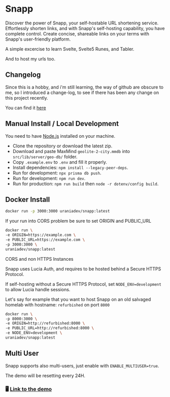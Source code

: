 # Snapp

Discover the power of Snapp, your self-hostable URL shortening service. Effortlessly shorten links, and with Snapp's self-hosting capability, you have complete control. Create concise, shareable links on your terms with Snapp's user-friendly platform.

A simple excercise to learn Svelte, Svelte5 Runes, and Tabler.

And to host my urls too.

## Changelog

Since this is a hobby, and i'm still learning, the way of github are obscure to me, so I introduced a change-log,
to see if there has been any change on this project recently.

You can find it [here](https://github.com/urania-dev/snapp/blob/main/CHANGELOG.MD)

## Manual Install / Local Development

You need to have [Node.js](https://nodejs.org) installed on your machine.

- Clone the repository or download the latest zip.
- Download and paste MaxMind `geolite-2-city.mmdb` into `src/lib/server/geo-db/` folder.
- Copy `.example.env` to `.env` and fill it properly.
- Install dependencies: `npm install --legacy-peer-deps`.
- Run for development: `npx prisma db push`.
- Run for development: `npm run dev`.
- Run for production: `npm run build` then `node -r dotenv/config build`.

## Docker Install

```bash
docker run -p 3000:3000 uraniadev/snapp:latest
```

If your run into CORS problem be sure to set ORIGIN and PUBLIC_URL

```bash
docker run \
-e ORIGIN=https://example.com \
-e PUBLIC_URL=https://example.com \
-p 3000:3000 \ 
uraniadev/snapp:latest
```

CORS and non HTTPS Instances

Snapp uses Lucia Auth, and requires to be hosted behind a Secure HTTPS Protocol.

If self-hosting without a Secure HTTPS Protocol, set `NODE_ENV=development` to allow Lucia handle sessions.

Let's say for example that you want to host Snapp on an old salvaged homelab with hostname: `refurbished` on port `8000`

```bash
docker run \
-p 8000:3000 \
-e ORIGIN=http://refurbished:8000 \
-e PUBLIC_URL=http://refurbished:8000 \
-e NODE_ENV=development \
uraniadev/snapp:latest
```

## Multi User

Snapp supports also multi-users, just enable with `ENABLE_MULTIUSER=true`.

The demo will be resetting every 24H. 

### 🖥️ [Link to the demo](https://demo.snapp.li)